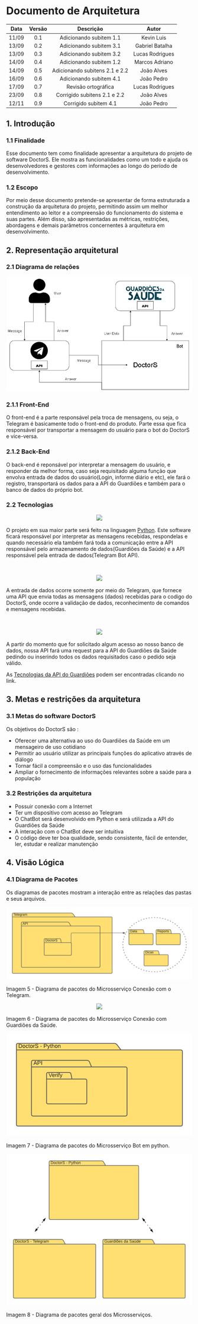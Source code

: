 # Documento de Arquitetura

|Data|Versão|Descrição|Autor|
|:--:|:----:|:----:|:--:|
|11/09|0.1|Adicionando subitem 1.1|Kevin Luis|
|13/09|0.2|Adicionando subitem 3.1|Gabriel Batalha|
|13/09|0.3|Adicionando subitem 3.2|Lucas Rodrigues|
|14/09|0.4|Adicionando subitem 1.2|Marcos Adriano|
|14/09|0.5|Adicionando subitens 2.1 e 2.2|João Alves|
|16/09|0.6|Adicionando subitem 4.1 |João Pedro|
|17/09|0.7|Revisão ortográfica|Lucas Rodrigues|
|23/09|0.8|Corrigido subitens 2.1 e 2.2|João Alves|
|12/11|0.9|Corrigido subitem 4.1|João Pedro|
## 1. Introdução

### 1.1 Finalidade 

Esse documento tem como finalidade apresentar a arquitetura do projeto de software DoctorS. Ele mostra as funcionalidades como um todo e ajuda os desenvolvedores e gestores com informações ao longo do período de desenvolvimento.

### 1.2 Escopo

Por meio desse documento pretende-se apresentar de forma estruturada a construção da arquitetura do projeto, permitindo assim um melhor entendimento ao leitor e a compreensão do funcionamento do sistema e suas partes. Além disso, são apresentadas as métricas, restrições, abordagens e demais parâmetros concernentes à arquitetura em desenvolvimento.

## 2. Representação arquitetural

### 2.1 Diagrama de relações


<p align="center">
  <img src="https://github.com/fga-eps-mds/2020-1-DoctorS-Bot/blob/develop/assets/doc_arquitetura/Diagrama%20de%20Relações.png" />
</p>



### 2.1.1 Front-End

O front-end é a parte responsável pela troca de mensagens, ou seja, o Telegram é basicamente todo o front-end do produto. Parte essa que fica responsável por transportar a mensagem do usuário para o bot do DoctorS e vice-versa.

### 2.1.2 Back-End

O back-end é reponsável por interpretar a mensagem do usuário, e responder da melhor forma, caso seja requisitado alguma função que envolva entrada de dados do usuário(Login, informe diário e etc), ele fará o registro, transportará os dados para a API do Guardiões e também para o banco de dados do próprio bot.

### 2.2 Tecnologias

<p align="center">
  <img src="https://github.com/fga-eps-mds/2020-1-Grupo-5/blob/develop/assets/doc_arquitetura/python.png" />
</p>

O projeto em sua maior parte será feito na linguagem [Python](https://www.python.org). Este software ficará responsável por interpretar as mensagens recebidas, respondelas e quando necessário ela também fará toda a comunicação entre a API responsável pelo armazenamento de dados(Guardiões da Saúde) e a API responsável pela entrada de dados(Telegram Bot API).

<br>
<p align="center">
  <img src="https://github.com/fga-eps-mds/2020-1-Grupo-5/blob/develop/assets/doc_arquitetura/telegram.png" />
</p>

A entrada de dados ocorre somente por meio do Telegram, que fornece uma API que envia todas as mensagens (dados) recebidas para o codigo do DoctorS, onde ocorre a validação de dados, reconhecimento de comandos e mensagens recebidas.

<br>
<p align="center">
  <img src="https://github.com/fga-eps-mds/2020-1-Grupo-5/blob/develop/assets/doc_arquitetura/GuardioesLogo.png" />
</p>

A partir do momento que for solicitado algum acesso ao nosso banco de dados, nossa API fará uma request para a API do Guardiões da Saúde pedindo ou inserindo todos os dados requisitados caso o pedido seja válido.

As [Tecnologias da API do Guardiões](https://github.com/proepidesenvolvimento/guardioes-api#tecnologias) podem ser encontradas clicando no link.

## 3. Metas e restrições da arquitetura

### 3.1 Metas do software DoctorS
Os objetivos do DoctorS são :
- Oferecer uma alternativa ao uso do Guardiões da Saúde em um mensageiro de uso cotidiano
- Permitir ao usuário utilizar as principais funções do aplicativo através de diálogo
- Tornar fácil a compreensão e o uso das funcionalidades
- Ampliar o fornecimento de informações relevantes sobre a saúde para a população

### 3.2 Restrições da arquitetura
- Possuir conexão com a Internet
- Ter um dispositivo com acesso ao Telegram
- O ChatBot será desenvolvido em Python e será utilizada a API do Guardiões da Saúde
- A interação com o ChatBot deve ser intuitiva
- O código deve ter boa qualidade, sendo consistente, fácil de entender, ler, estudar e realizar manutenção

## 4. Visão Lógica

### 4.1 Diagrama de Pacotes

Os diagramas de pacotes mostram a interação entre as relações das pastas e seus arquivos.

<p align="center">
  <img src="https://github.com/fga-eps-mds/2020-1-DoctorS-Bot/blob/develop/assets/doc_arquitetura/Diagrama%20Telegram.png" />
</p>

Imagem 5 - Diagrama de pacotes do Microsserviço Conexão com o Telegram.

<p align="center">
  <img src="https://github.com/fga-eps-mds/2020-1-DoctorS-Bot/blob/develop/assets/doc_arquitetura/Diagrama%20Guardi%C3%B5es.png" />
</p>

Imagem 6 - Diagrama de pacotes do Microsserviço Conexão com Guardiões da Saúde.

<p align="center">
  <img src="https://github.com/fga-eps-mds/2020-1-DoctorS-Bot/blob/develop/assets/doc_arquitetura/Diagrama%20Python.png" />
</p>

Imagem 7 - Diagrama de pacotes do Microsserviço Bot em python.

<p align="center">
  <img src="https://github.com/fga-eps-mds/2020-1-DoctorS-Bot/blob/develop/assets/doc_arquitetura/Diagrama%20Geral.png" />
</p>

Imagem 8 - Diagrama de pacotes geral dos Microsserviços.
